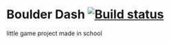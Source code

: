 ﻿# Boulder Dash [![Build status](https://ci.appveyor.com/api/projects/status/vmg35dmypjacqba6?svg=true)](https://ci.appveyor.com/project/Nanoxium/boulderdash)
little game project made in school